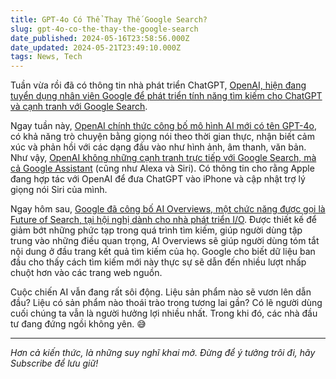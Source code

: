 ```yaml
---
title: GPT-4o Có Thể Thay Thế Google Search?
slug: gpt-4o-co-the-thay-the-google-search
date_published: 2024-05-16T23:58:56.000Z
date_updated: 2024-05-21T23:49:10.000Z
tags: News, Tech
---
```


Tuần vừa rồi đã có thông tin nhà phát triển ChatGPT, [OpenAI, hiện đang tuyển dụng nhân viên Google để phát triển tính năng tìm kiếm cho ChatGPT và cạnh tranh với Google Search](https://www.gizmochina.com/2024/05/10/openai-developing-alternative-to-google-search-hiring-googlers-for-that/).

Ngay tuần này, [OpenAI chính thức công bố mô hình AI mới có tên GPT-4o](https://arstechnica.com/information-technology/2024/05/chatgpt-4o-lets-you-have-real-time-audio-video-conversations-with-emotional-chatbot), có khả năng trò chuyện bằng giọng nói theo thời gian thực, nhận biết cảm xúc và phản hồi với các dạng đầu vào như hình ảnh, âm thanh, văn bản. Như vậy, [OpenAI không những cạnh tranh trực tiếp với Google Search, mà cả Google Assistant](https://www.msn.com/en-us/news/technology/openai-isnt-just-competing-with-google-search-its-coming-for-google-assistant-alexa-siri-too/ar-BB1mm9T0) (cũng như Alexa và Siri). Có thông tin cho rằng Apple đang hợp tác với OpenAI để đưa ChatGPT vào iPhone và cập nhật trợ lý giọng nói Siri của mình.

Ngay hôm sau, [Google đã công bố AI Overviews, một chức năng được gọi là Future of Search, tại hội nghị dành cho nhà phát triển I/O](https://www.theverge.com/2024/5/14/24155321/google-search-ai-results-page-gemini-overview). Được thiết kế để giảm bớt những phức tạp trong quá trình tìm kiếm, giúp người dùng tập trung vào những điều quan trọng, AI Overviews sẽ giúp người dùng tóm tắt nội dung ở đầu trang kết quả tìm kiếm của họ. Google cho biết dữ liệu ban đầu cho thấy cách tìm kiếm mới này thực sự sẽ dẫn đến nhiều lượt nhấp chuột hơn vào các trang web nguồn.

Cuộc chiến AI vẫn đang rất sôi động. Liệu sản phẩm nào sẽ vươn lên dẫn đầu? Liệu có sản phẩm nào thoái trào trong tương lai gần? Có lẽ người dùng cuối chúng ta vẫn là người hưởng lợi nhiều nhất. Trong khi đó, các nhà đầu tư đang đứng ngồi không yên. 😅

---

*Hơn cả kiến thức, là những suy nghĩ khai mở. Đừng để ý tưởng trôi đi, hãy Subscribe để lưu giữ!*

